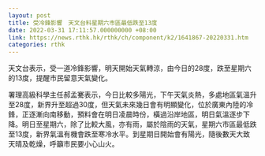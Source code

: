 ```yaml
---
layout: post
title: 受冷鋒影響　天文台料星期六市區最低跌至13度
date: 2022-03-31 17:11:57.000000000 +08:00
link: https://news.rthk.hk/rthk/ch/component/k2/1641867-20220331.htm
categories: rthk
---
```


天文台表示，受一道冷鋒影響，明天開始天氣轉涼，由今日的28度，跌至星期六的13度，提醒市民留意天氣變化。

署理高級科學主任郝孟騫表示，今日比較多陽光，下午天氣炎熱，多處地區氣溫升至28度，新界升至超過30度，但天氣未來幾日會有明顯變化，位於廣東內陸的冷鋒，正逐漸向南移動，預料會在明日凌晨時份，橫過沿岸地區，明日氣溫逐步下降。明日至星期六，除了比較大風，亦有雨，屬於陰雨的天氣，星期六市區最低跌至13度，新界氣溫有機會跌至寒冷水平。到星期日開始會有陽光，隨後數天大致天晴及乾燥，呼籲市民要小心山火。
